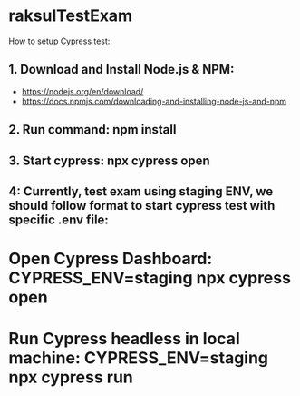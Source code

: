 # raksulTestExam
How to setup Cypress test:
## 1. Download and Install  Node.js & NPM: 
- https://nodejs.org/en/download/
- https://docs.npmjs.com/downloading-and-installing-node-js-and-npm
## 2. Run command: npm install
## 3. Start cypress: npx cypress open
## 4: Currently, test exam using staging ENV, we should follow format to start cypress test with specific .env file:
# Open Cypress Dashboard: CYPRESS_ENV=staging npx cypress open
# Run Cypress headless in local machine: CYPRESS_ENV=staging npx cypress run